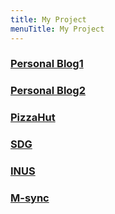 ```yaml
---
title: My Project
menuTitle: My Project
---
```


### [Personal **Blog1**](https://byseop.github.io/)
### [Personal **Blog2**](https://byseop.netlify.com/)

### [PizzaHut](https://www.pizzahut.co.kr)

### [SDG](http://www.urbansdgplatform.org/index.msc)

### [INUS](http://www.inusmall.com/shop/main/index.php)

### [M-sync](http://m-sync.co.kr/main/index.msc)
